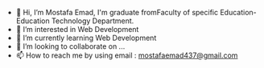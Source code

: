 
 - 👋 Hi, I’m Mostafa Emad, I'm graduate fromFaculty of specific Education-Education Technology Department.
- 👀 I’m interested in Web Development 
- 🌱 I’m currently learning Web Development
- 💞️ I’m looking to collaborate on ...
- 📫 How to reach me by using email : mostafaemad437@gmail.com
